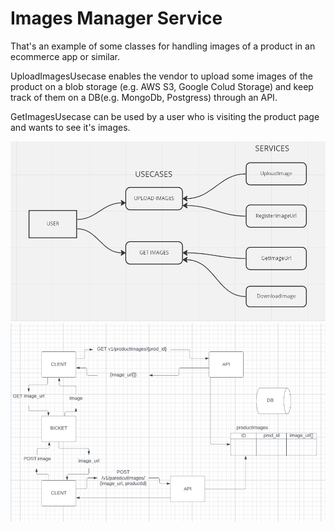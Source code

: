 # Images Manager Service

That's an example of some classes for handling images of a product in an ecommerce app or similar.
 
UploadImagesUsecase enables the vendor to upload some images of the product on a blob storage (e.g. AWS S3, Google Colud Storage) and keep track of them on a DB(e.g. MongoDb, Postgress) through an API.

GetImagesUsecase can be used by a user who is visiting the product page and wants to see it's images.

![Usecases Diagram](docs/Usecases.PNG)
![System Design Diagram](docs/systemDesign.PNG)
